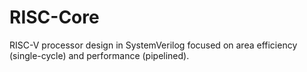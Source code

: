 # RISC-Core
RISC-V processor design in SystemVerilog focused on area efficiency (single-cycle) and performance (pipelined).
